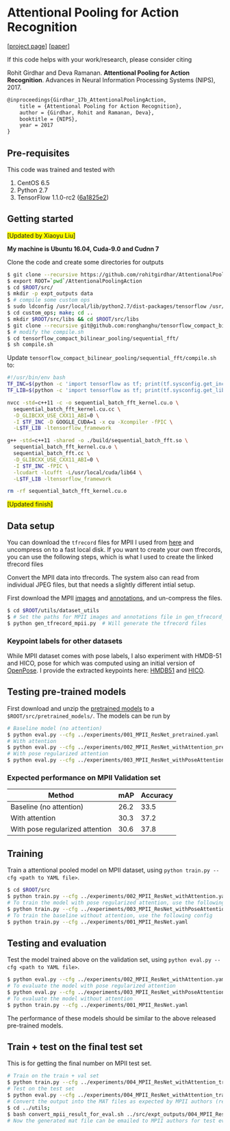 # Attentional Pooling for Action Recognition

[[project page](https://rohitgirdhar.github.io/AttentionalPoolingAction/)] [[paper](https://arxiv.org/abs/1711.01467)]

If this code helps with your work/research, please consider citing

Rohit Girdhar and Deva Ramanan. **Attentional Pooling for Action Recognition**. Advances in Neural Information Processing Systems (NIPS), 2017.

```txt
@inproceedings{Girdhar_17b_AttentionalPoolingAction,
    title = {Attentional Pooling for Action Recognition},
    author = {Girdhar, Rohit and Ramanan, Deva},
    booktitle = {NIPS},
    year = 2017
}
```

## Pre-requisites

This code was trained and tested with

1. CentOS 6.5
2. Python 2.7
3. TensorFlow 1.1.0-rc2 ([6a1825e2](https://github.com/tensorflow/tensorflow/tree/6a1825e2369d2537e15dc585705c53c4b763f3f6))

## Getting started

<span style="background: yellow">[Updated by Xiaoyu Liu]</span>

**My machine is Ubuntu 16.04, Cuda-9.0 and Cudnn 7**

Clone the code and create some directories for outputs

```bash
$ git clone --recursive https://github.com/rohitgirdhar/AttentionalPoolingAction.git
$ export ROOT=`pwd`/AttentionalPoolingAction
$ cd $ROOT/src/
$ mkdir -p expt_outputs data
$ # compile some custom ops
$ sudo ldconfig /usr/local/lib/python2.7/dist-packages/tensorflow /usr/local/cuda-9.0/lib64
$ cd custom_ops; make; cd ..
$ mkdir $ROOT/src/libs && cd $ROOT/src/libs
$ git clone --recursive git@github.com:ronghanghu/tensorflow_compact_bilinear_pooling.git
$ # modify the compile.sh
$ cd tensorflow_compact_bilinear_pooling/sequential_fft/
$ sh compile.sh 
```

Update `tensorflow_compact_bilinear_pooling/sequential_fft/compile.sh` to:

```bash
#!/usr/bin/env bash
TF_INC=$(python -c 'import tensorflow as tf; print(tf.sysconfig.get_include())')
TF_LIB=$(python -c 'import tensorflow as tf; print(tf.sysconfig.get_lib())')

nvcc -std=c++11 -c -o sequential_batch_fft_kernel.cu.o \
  sequential_batch_fft_kernel.cu.cc \
  -D_GLIBCXX_USE_CXX11_ABI=0 \
  -I $TF_INC -D GOOGLE_CUDA=1 -x cu -Xcompiler -fPIC \
  -L$TF_LIB -ltensorflow_framework

g++ -std=c++11 -shared -o ./build/sequential_batch_fft.so \
  sequential_batch_fft_kernel.cu.o \
  sequential_batch_fft.cc \
  -D_GLIBCXX_USE_CXX11_ABI=0 \
  -I $TF_INC -fPIC \
  -lcudart -lcufft -L/usr/local/cuda/lib64 \
  -L$TF_LIB -ltensorflow_framework

rm -rf sequential_batch_fft_kernel.cu.o
```

<span style="background: yellow">[Updated finish]</span>

## Data setup

You can download the `tfrecord` files for MPII I used from
[here](https://cmu.box.com/shared/static/xb7esevyl6uzmra2eehnkbt2ud7awld9.tar)
and uncompress on to a fast local disk.
If you want to create your own tfrecords, you can use the following steps, which is
what I used to create the linked tfrecord files

Convert the MPII data into tfrecords. The system also can read from individual JPEG files,
but that needs a slightly different intial setup.

First download the MPII [images](http://datasets.d2.mpi-inf.mpg.de/andriluka14cvpr/mpii_human_pose_v1.tar.gz)
and [annotations](http://datasets.d2.mpi-inf.mpg.de/andriluka14cvpr/mpii_human_pose_v1_u12_2.zip),
and un-compress the files.

```bash
$ cd $ROOT/utils/dataset_utils
$ # Set the paths for MPII images and annotations file in gen_tfrecord_mpii.py
$ python gen_tfrecord_mpii.py  # Will generate the tfrecord files
```

### Keypoint labels for other datasets

While MPII dataset comes with pose labels, I also experiment with HMDB-51 and HICO, pose for which was computed using an initial version of [OpenPose](https://github.com/CMU-Perceptual-Computing-Lab/openpose). I provide the extracted keypoints here: [HMDB51](https://cmu.box.com/shared/static/gt8lhpafu7zwexf1wdwwmsufoktg94rg.tar) and [HICO](https://cmu.box.com/shared/static/42xizpt0w3almdgwczjxawvc1pvpesoa.tar).

## Testing pre-trained models

First download and unzip the
[pretrained models](https://cmu.box.com/shared/static/s72scgtjj3lm60hsufi25rfjs2dk3a7i.zip)
to a `$ROOT/src/pretrained_models/`.
The models can be run by

```bash
# Baseline model (no attention)
$ python eval.py --cfg ../experiments/001_MPII_ResNet_pretrained.yaml
# With attention
$ python eval.py --cfg ../experiments/002_MPII_ResNet_withAttention_pretrained.yaml
# With pose regularized attention
$ python eval.py --cfg ../experiments/003_MPII_ResNet_withPoseAttention_pretrained.yaml
```

### Expected performance on MPII Validation set

| Method  | mAP | Accuracy |
|--------|-----|------|
| Baseline (no attention) | 26.2 | 33.5 |
| With attention | 30.3 | 37.2 |
| With pose regularized attention | 30.6 | 37.8 |

## Training

Train a attentional pooled model on MPII dataset, using `python train.py --cfg <path to YAML file>`.

```bash
$ cd $ROOT/src
$ python train.py --cfg ../experiments/002_MPII_ResNet_withAttention.yaml
# To train the model with pose regularized attention, use the following config
$ python train.py --cfg ../experiments/003_MPII_ResNet_withPoseAttention.yaml
# To train the baseline without attention, use the following config
$ python train.py --cfg ../experiments/001_MPII_ResNet.yaml
```

## Testing and evaluation

Test the model trained above on the validation set, using `python eval.py --cfg <path to YAML file>`.

```bash
$ python eval.py --cfg ../experiments/002_MPII_ResNet_withAttention.yaml
# To evaluate the model with pose regularized attention
$ python eval.py --cfg ../experiments/003_MPII_ResNet_withPoseAttention.yaml
# To evaluate the model without attention
$ python train.py --cfg ../experiments/001_MPII_ResNet.yaml
```

The performance of these models should be similar to the above
released pre-trained models.

## Train + test on the final test set

This is for getting the final number on MPII test set.

```bash
# Train on the train + val set
$ python train.py --cfg ../experiments/004_MPII_ResNet_withAttention_train+val.yaml
# Test on the test set
$ python eval.py --cfg ../experiments/004_MPII_ResNet_withAttention_train+val.yaml --save
# Convert the output into the MAT files as expected by MPII authors (requires matlab/octave)
$ cd ../utils;
$ bash convert_mpii_result_for_eval.sh ../src/expt_outputs/004_MPII_ResNet_withAttention_train+val.yaml/<filename.h5>
# Now the generated mat file can be emailed to MPII authors for test evaluation
```
